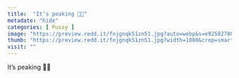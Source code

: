 ```yaml
---
title:  "It’s peaking 👅💦"
metadate: "hide"
categories: [ Pussy ]
image: "https://preview.redd.it/fnjgnqk51zn51.jpg?auto=webp&s=e9258278070c6ac5d92a09584d616b5dcc1c6434"
thumb: "https://preview.redd.it/fnjgnqk51zn51.jpg?width=1080&crop=smart&auto=webp&s=fab5a026331d538bfee14b61176aee5cdf916e5e"
visit: ""
---
```

It’s peaking 👅💦
